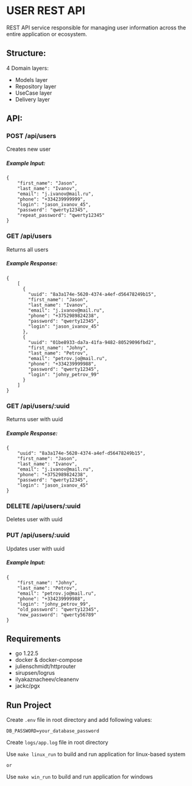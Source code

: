 # USER REST API

REST API service responsible for managing user information across the entire application or ecosystem.

## Structure:
4 Domain layers:

- Models layer
- Repository layer
- UseCase layer
- Delivery layer

## API:

### POST /api/users

Creates new user

##### Example Input: 
```
{
	"first_name": "Jason",
	"last_name": "Ivanov",
	"email": "j.ivanov@mail.ru",
	"phone": "+334239999999",
	"login": "jason_ivanov_45",
	"password": "qwerty12345",
	"repeat_password": "qwerty12345"
} 
```

### GET /api/users

Returns all users

##### Example Response: 
```
{
	[
	  {
	    "uuid": "8a3a174e-5620-4374-a4ef-d56478249b15",
	    "first_name": "Jason",
	    "last_name": "Ivanov",
	    "email": "j.ivanov@mail.ru",
	    "phone": "+3752989824238",
	    "password": "qwerty12345",
	    "login": "jason_ivanov_45"
	  },
	  {
	    "uuid": "01be8933-da7a-41fa-9482-80529096fbd2",
	    "first_name": "Johny",
	    "last_name": "Petrov",
	    "email": "petrov.jo@mail.ru",
	    "phone": "+334239999988",
	    "password": "qwerty12345",
	    "login": "johny_petrov_99"
	  }
	]
} 
```

### GET /api/users/:uuid

Returns user with uuid

##### Example Response: 
```
{
	"uuid": "8a3a174e-5620-4374-a4ef-d56478249b15",
	"first_name": "Jason",
	"last_name": "Ivanov",
	"email": "j.ivanov@mail.ru",
	"phone": "+3752989824238",
	"password": "qwerty12345",
	"login": "jason_ivanov_45"
} 
```

### DELETE /api/users/:uuid

Deletes user with uuid

### PUT /api/users/:uuid

Updates user with uuid

##### Example Input: 
```
{
	"first_name": "Johny",
	"last_name": "Petrov",
	"email": "petrov.jo@mail.ru",
	"phone": "+334239999988",
	"login": "johny_petrov_99",
	"old_password": "qwerty12345",
	"new_password": "qwerty56789"
} 
```

## Requirements
- go 1.22.5
- docker & docker-compose
- julienschmidt/httprouter
- sirupsen/logrus
- ilyakaznacheev/cleanenv
- jackc/pgx

## Run Project

Create ```.env``` file in root directory and add following values:
```dotenv
DB_PASSWORD=your_database_password
```
Create ```logs/app.log``` file in root directory

Use ```make linux_run``` to build and run application for linux-based system

```or```

Use ```make win_run``` to build and run application for windows
